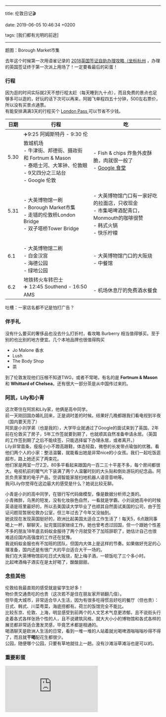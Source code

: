
---

title: 伦敦日记🎬

date: 2019-06-05 10:46:34 +0200

tags: [我们都有光明的前途]

---

题图：Borough Market市集

去年这个时候第一次用语雀记录的 [2018英国签证自助办理攻略（坐标杭州](https://www.yuque.com/leshiyi/diary/kmvrwn) ，办理的英国签证终于第一次派上用场了！一定要看最后的彩蛋！

<a name="MHaVv"></a>
### 行程
因为逛的时间实际就2天不想行程太赶（每天睡到九十点），而且免费的景点也足够多可以逛的，好玩的话下次可以再来，阿姆飞单程四五十分钟，500左右票价，所以没有买景点通票。<br />有能安排满满3天的行程买个 [London Pass ](https://www.honglingjin.co.uk/211319.html)可以节省不少钱。

| 日期 | 行程 | 吃 |
| --- | --- | --- |
| 5.30 | ✈️9:25 阿姆斯特丹 - 9:30 伦敦城机场<br />- 牛津街、邦德街、摄政街 和 Fortnum & Mason<br />- 泰晤士河、大笨钟、伦敦眼<br />- 9又四分之三站台<br />- Google 伦敦<br /> | <br />- Fish & chips 炸鱼外皮酥脆，肉就很一般了<br />- [Google 食堂](https://www.bilibili.com/video/av54177262)<br /> |
| 5.31 | <br />- 大英博物馆一刷<br />- Borough Market市集<br />- 走错的伦敦桥London Bridge<br />- 双子塔桥Tower Bridge<br /> | <br />- 大英博物馆门口有一家好吃的拉面店，只收现金<br />- 市集喝啤酒配青口，Monmouth的咖啡很赞<br />- 韩式火锅<br />- 快乐柠檬<br /> |
| 6.1 | <br />- 大英博物馆二刷<br />- 白金汉宫<br />- 海德公园<br />- 绿地公园<br /> | <br />- 大英博物馆门口的大阪烧<br />- 中餐馆<br /> |
| 6.2 | 地铁转火车转巴士<br />✈️ 12:45 Southend - 16:50 AMS | <br />- 机场休息厅的免费酒水餐食<br /> |

吐槽：一家店名都不记是怕打广告？

<a name="BxCYL"></a>
### 伴手礼
没有什么要买的奢侈品也没去什么打折村，看攻略 Burberry 相当值得够买。至于别的也比别的地方便宜。几个本地品牌也很值得购买

- Jo Malone 香水
- Lush
- The Body Shop
- 茶


到了伦敦发现他们压根不知道TWG，或者不常喝，有名的是 **Fortnum & Mason** 和 **Whittard of Chelsea**。还有很大一部分茶是从中国传过来的。


<a name="BVnBg"></a>
### 阿凯，Lily和小青
这次寄住在阿凯和Lily家，他俩是高中同学。<br />前一天刚回国办婚礼回来，正是调时差的时候。结果好几晚都跟我们看电视到半夜（国内要天亮了）<br />阿凯是小刘学弟（也是我的），大学毕业就通过了Google的面试来到了英国。2年前在伦敦买了房子，5年工作签就要到期了，也就顺其自然准备申请永居。（英国的工作签到期了之后不能续签，只能选择留下办理永居，或者离开。）<br />Lily非常苗条，瘦瘦小小不蹬高跟鞋，体态轻盈，微卷的长发带点瑜伽的优雅。看他们两个人的小家：整洁温馨，就能看出她是非常nice的小女孩。我们一起吃饭逛超市，路上她还买了两束花。<br />他们家是两室一厅2卫，80多平看起来跟国内一百二三十平差不多，每个房间都很大。电视机前的暖气片下装满了两个人温馨时刻的大头贴和倒处游玩的纪念品。阿凯负责家里的电子产品，空调智能家居扫地机器人语音音响等。<br />我问Lily你觉得在这边最大的感受是什么？她说比较无聊。

小青是小刘的高中同学，在银行写代码做模型，像是数据分析师之类的。<br />小青微胖，乌黑的短发，没有化妆肤色自然，一看就是学霸。小刘说她高中的时候英语是班里最好的，所以去美国读大学毕业了也顺其自然面试美国的公司，由于签证问题现暂居伦敦办公室，但三年过去了今年又没抽到。<br />她说现在发现英国挺好的，欧洲比起美国太适合工作生活了！每天5，6点跟同事喝上一杯，聊聊天，扯完蛋回家继续工作。她也曾考虑过回国，但一个跟她个性差不多的朋友18年底去蚂蚁金服待了两个月就受不了加班辞职了，她估计自己也很难适应国内高强度的工作还在犹豫。<br />我说蚂蚁金服也有不加班的团队，但国内大体上是这样的节奏。如果做好充足的心理准备，国内还是有很广大的平台适合大干一场的。<br />我们在大英博物馆前吃日式大阪烧，配上梅子酒，一顿饭吃了三个多小时。<br />比起啤酒梅子酒实在是太好喝了，酸酸甜甜。

<a name="Ny599"></a>
### 念些其他
伦敦给我最直观的感受就是留学生好多！<br />物价贵交通贵吃的也贵（这次若不是住在朋友家开销翻几倍）。<br />但毕竟大城市，非常适合华人生活，因为有很多吃得惯且好吃的餐厅（但也贵）：日式、韩式、川菜粤菜，海底捞都有。荷兰的饭馆完全不能比。<br />比较东京、伦敦、上海，明显感受到前两个的人文艺术气息更浓郁，且不说街头行走着各式各样张扬个性的人，且不说建筑风格，就大大小小的博物馆和各式各样的展览都非常适合激发灵感，毕竟艺术都是相通的。<br />喝酒聊天是欧洲人生活的日常，看到一堆一堆的人站着就光喝啤酒嗡嗡嗡吵得不得了，而且就**干喝**配花生都很少。<br />公园，随便哪个公园，只要有草地就往上一趟。没有沙滩浴草滩浴也是可以的。

<a name="PTGK2"></a>
### 重要彩蛋
<iframe src="https://player.bilibili.com/player.html?aid=54869594" frameborder="no" allowfullscreen="true"></iframe>



